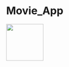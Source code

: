# Movie_App
<img src="https://github.com/Reezaa97/Movie_App/assets/142265400/af02cfc5-ffca-4ae0-be97-80a28f6fa39a" width="100">
